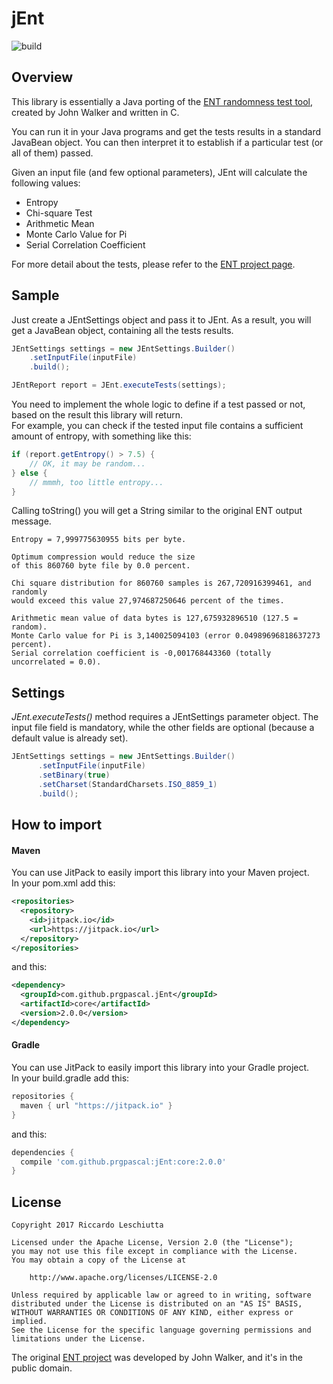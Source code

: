 # jEnt
![build](https://img.shields.io/travis/prgpascal/jEnt)


## Overview
This library is essentially a Java porting of the [ENT randomness test tool][ent], created by John Walker and written in C.  

You can run it in your Java programs and get the tests results in a standard JavaBean object. You can then interpret it to establish if a particular test (or all of them) passed.

Given an input file (and few optional parameters), JEnt will calculate the following values:
- Entropy
- Chi-square Test
- Arithmetic Mean
- Monte Carlo Value for Pi
- Serial Correlation Coefficient

For more detail about the tests, please refer to the [ENT project page][ent].


## Sample
Just create a JEntSettings object and pass it to JEnt.
As a result, you will get a JavaBean object, containing all the tests results.
```java
JEntSettings settings = new JEntSettings.Builder()
    .setInputFile(inputFile)
    .build();

JEntReport report = JEnt.executeTests(settings);
```
You  need to implement the whole logic to define if a test passed or not, based on the result this library will return.  
For example, you can check if the tested input file contains a sufficient amount of entropy, with something like this:
```java
if (report.getEntropy() > 7.5) {
    // OK, it may be random...
} else {
    // mmmh, too little entropy...
}
```

Calling toString() you will get a String similar to the original ENT output message.

```
Entropy = 7,999775630955 bits per byte.

Optimum compression would reduce the size
of this 860760 byte file by 0.0 percent.

Chi square distribution for 860760 samples is 267,720916399461, and randomly
would exceed this value 27,974687250646 percent of the times.

Arithmetic mean value of data bytes is 127,675932896510 (127.5 = random).
Monte Carlo value for Pi is 3,140025094103 (error 0.04989696818637273 percent).
Serial correlation coefficient is -0,001768443360 (totally uncorrelated = 0.0).
```

## Settings
*JEnt.executeTests()* method requires a JEntSettings parameter object.
The input file field is mandatory, while the other fields are optional (because a default value is already set).
```java
JEntSettings settings = new JEntSettings.Builder()
      .setInputFile(inputFile)
      .setBinary(true)
      .setCharset(StandardCharsets.ISO_8859_1)
      .build();
```

## How to import
#### Maven
You can use JitPack to easily import this library into your Maven project.  
In your pom.xml add this:
```xml
<repositories>
  <repository>
    <id>jitpack.io</id>
    <url>https://jitpack.io</url>
  </repository>
</repositories>
```
and this:
```xml
<dependency>
  <groupId>com.github.prgpascal.jEnt</groupId>
  <artifactId>core</artifactId>
  <version>2.0.0</version>
</dependency>
```

#### Gradle
You can use JitPack to easily import this library into your Gradle project.  
In your build.gradle add this:
```gradle
repositories {
  maven { url "https://jitpack.io" }
}
```
and this:
```gradle
dependencies {
  compile 'com.github.prgpascal:jEnt:core:2.0.0'
}
```

## License
	Copyright 2017 Riccardo Leschiutta

	Licensed under the Apache License, Version 2.0 (the "License");
	you may not use this file except in compliance with the License.
	You may obtain a copy of the License at

		http://www.apache.org/licenses/LICENSE-2.0

	Unless required by applicable law or agreed to in writing, software
	distributed under the License is distributed on an "AS IS" BASIS,
	WITHOUT WARRANTIES OR CONDITIONS OF ANY KIND, either express or implied.
	See the License for the specific language governing permissions and
	limitations under the License.

The original [ENT project][ent] was developed by John Walker, and it's in the public domain.


[ent]: http://www.fourmilab.ch/random/
